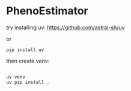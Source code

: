 # PhenoEstimator

try installing uv:
https://github.com/astral-sh/uv

or
```
pip install uv

```


then create venv:

```

uv venv
uv pip install .

```

